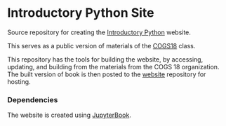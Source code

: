 # Introductory Python Site

Source repository for creating the [Introductory Python](https://introductorypython.github.io/) website.

This serves as a public version of materials of the [COGS18](https://github.com/COGS18) class.

This repository has the tools for building the website, by accessing, updating, and building from the materials from the COGS 18 organization.
The built version of book is then posted to the
[website](https://github.com/introductorypython/introductorypython.github.io)
repository for hosting.

### Dependencies

The website is created using [JupyterBook](https://github.com/executablebooks/jupyter-book).
